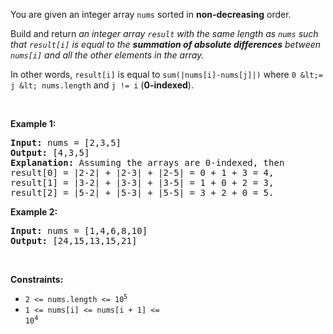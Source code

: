 You are given an integer array `` nums `` sorted in __non-decreasing__ order.

Build and return _an integer array _`` result ``_ with the same length as _`` nums ``_ such that _`` result[i] ``_ is equal to the __summation of absolute differences__ between _`` nums[i] ``_ and all the other elements in the array._

In other words, `` result[i] `` is equal to `` sum(|nums[i]-nums[j]|) `` where `` 0 &lt;= j &lt; nums.length `` and `` j != i `` (__0-indexed__).

&nbsp;

__Example 1:__

<pre>
<strong>Input:</strong> nums = [2,3,5]
<strong>Output:</strong> [4,3,5]
<strong>Explanation:</strong> Assuming the arrays are 0-indexed, then
result[0] = |2-2| + |2-3| + |2-5| = 0 + 1 + 3 = 4,
result[1] = |3-2| + |3-3| + |3-5| = 1 + 0 + 2 = 3,
result[2] = |5-2| + |5-3| + |5-5| = 3 + 2 + 0 = 5.
</pre>

__Example 2:__

<pre>
<strong>Input:</strong> nums = [1,4,6,8,10]
<strong>Output:</strong> [24,15,13,15,21]
</pre>

&nbsp;

__Constraints:__

*   <code>2 &lt;= nums.length &lt;= 10<sup>5</sup></code>
*   <code>1 &lt;= nums[i] &lt;= nums[i + 1] &lt;= 10<sup>4</sup></code>